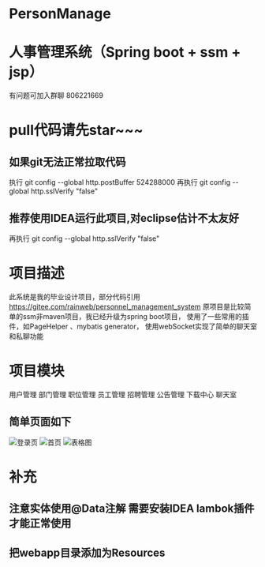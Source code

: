 # PersonManage
# 人事管理系统（Spring boot + ssm + jsp）
有问题可加入群聊 806221669
# pull代码请先star~~~
## 如果git无法正常拉取代码 
执行
git config --global http.postBuffer 524288000
再执行
git config  --global   http.sslVerify "false"
## 推荐使用IDEA运行此项目,对eclipse估计不太友好
再执行
git config  --global   http.sslVerify "false"
# 项目描述
此系统是我的毕业设计项目，部分代码引用 https://gitee.com/rainweb/personnel_management_system
原项目是比较简单的ssm非maven项目，我已经升级为spring boot项目，
使用了一些常用的插件，如PageHelper 、mybatis generator，
使用webSocket实现了简单的聊天室和私聊功能
# 项目模块
用户管理 部门管理 职位管理 员工管理 招聘管理 公告管理 下载中心 聊天室
## 简单页面如下
![登录页](http://github.com/GuoMinJim/PersonManage/raw/master/images/login1.jpg)
![首页](http://github.com/GuoMinJim/PersonManage/raw/master/images/index1.png)
![表格图](http://github.com/GuoMinJim/PersonManage/raw/master/images/table1.jpg)


# 补充
## 注意实体使用@Data注解 需要安装IDEA lambok插件才能正常使用
## 把webapp目录添加为Resources 


